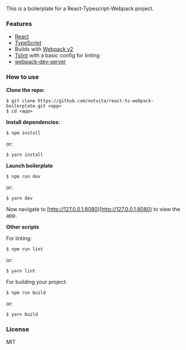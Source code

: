 This is a boilerplate for a React-Typescript-Webpack project.

### Features

* [React](https://www.google.com.au/url?sa=t&rct=j&q=&esrc=s&source=web&cd=1&cad=rja&uact=8&ved=0ahUKEwiCnd7P14_VAhWJULwKHcwLB8AQFggoMAA&url=https%3A%2F%2Ffacebook.github.io%2Freact%2F&usg=AFQjCNHa_1d2VQ9XLEwLkZFQYYmqt39aoQ)
* [TypeScript](https://www.typescriptlang.org/)
* Builds with [Webpack v2](https://webpack.github.io/)
* [Tslint](https://palantir.github.io/tslint/) with a basic config for linting
* [webpack-dev-server](https://www.npmjs.com/package/webpack-dev-server)

### How to use

__Clone the repo:__

```
$ git clone https://github.com/notvita/react-ts-webpack-boilerplate.git <app>
$ cd <app>
```

__Install dependencies:__

```
$ npm install
```

or:

```
$ yarn install
```

__Launch boilerplate__

```
$ npm run dev
```

or:

```
$ yarn dev
```

Now navigate to [http://127.0.0.1:8080](http://127.0.0.1:8080) to view the app.

__Other scripts__

For linting:

```
$ npm run lint
```

or:

```
$ yarn lint
```

For building your project:

```
$ npm run build
```

or:

```
$ yarn build
```

### License

MIT
